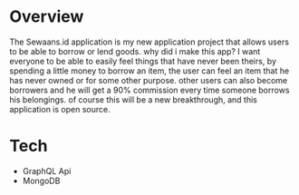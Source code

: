 # Overview
The Sewaans.id application is my new application project that allows users to be able to borrow or lend goods. why did i make this app? I want everyone to be able to easily feel things that have never been theirs, by spending a little money to borrow an item, the user can feel an item that he has never owned or for some other purpose. other users can also become borrowers and he will get a 90% commission every time someone borrows his belongings. of course this will be a new breakthrough, and this application is open source.

# Tech
- GraphQL Api
- MongoDB